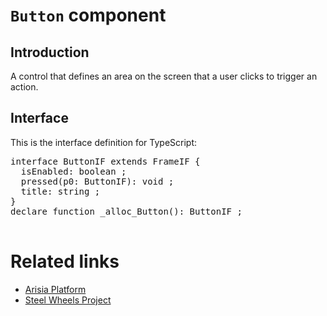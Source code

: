 # `Button` component

## Introduction
A control that defines an area on the screen that a user clicks to trigger an action.

## Interface

This is the interface definition for TypeScript:
<pre>
interface ButtonIF extends FrameIF {
  isEnabled: boolean ;
  pressed(p0: ButtonIF): void ;
  title: string ;
}
declare function _alloc_Button(): ButtonIF ;

</pre>

# Related links
* [Arisia Platform](https://github.com/steelwheels/Arisia#readme)
* [Steel Wheels Project](https://github.com/steelwheels)



